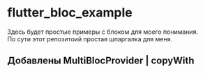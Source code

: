# flutter_bloc_example
Здесь будет простые примеры с блоком для моего понимания.  
По сути этот репозитоий простая шпаргалка для меня.


## Добавлены MultiBlocProvider | copyWith